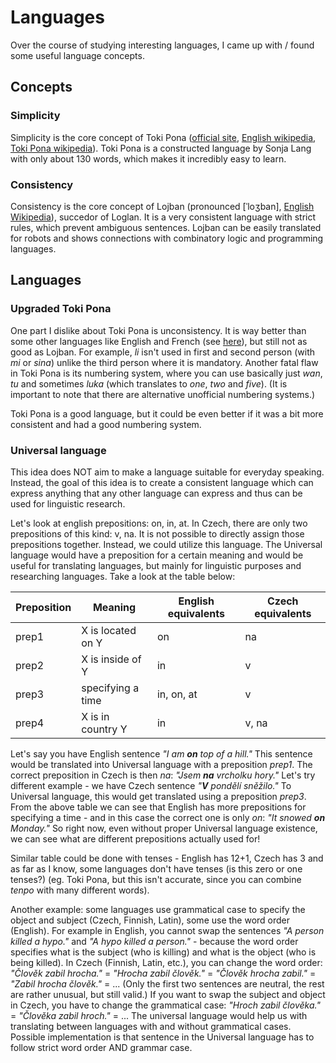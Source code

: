# Languages
Over the course of studying interesting languages, I came up with / found some useful language concepts.

## Concepts
### Simplicity
Simplicity is the core concept of Toki Pona ([official site](https://tokipona.org/), [English wikipedia](https://en.wikipedia.org/wiki/Toki_Pona), [Toki Pona wikipedia](https://wikipesija.org/wiki/toki_pona)). Toki Pona is a constructed language by Sonja Lang with only about 130 words, which makes it incredibly easy to learn.
### Consistency
Consistency is the core concept of Lojban (pronounced [ˈloʒban], [English Wikipedia](https://en.wikipedia.org/wiki/Lojban)), succedor of Loglan. It is a very consistent language with strict rules, which prevent ambiguous sentences. Lojban can be easily translated for robots and shows connections with combinatory logic and programming languages.

## Languages
### Upgraded Toki Pona
One part I dislike about Toki Pona is unconsistency. It is way better than some other languages like English and French (see [here](https://www.youtube.com/@loic.suberville/)), but still not as good as Lojban. For example, *li* isn't used in first and second person (with *mi* or *sina*) unlike the third person where it is mandatory. Another fatal flaw in Toki Pona is its numbering system, where you can use basically just *wan*, *tu* and sometimes *luka* (which translates to *one*, *two* and *five*). (It is important to note that there are alternative unofficial numbering systems.)

Toki Pona is a good language, but it could be even better if it was a bit more consistent and had a good numbering system.

### Universal language
This idea does NOT aim to make a language suitable for everyday speaking. Instead, the goal of this idea is to create a consistent language which can express anything that any other language can express and thus can be used for linguistic research.

Let's look at english prepositions: on, in, at. In Czech, there are only two prepositions of this kind: v, na. It is not possible to directly assign those prepositions together. Instead, we could utilize this language. The Universal language would have a preposition for a certain meaning and would be useful for translating languages, but mainly for linguistic purposes and researching languages. Take a look at the table below:

|Preposition|Meaning|English equivalents|Czech equivalents|
|-----------|-------|-------------------|-----------------|
|prep1|X is located on Y|on|na|
|prep2|X is inside of Y|in|v|
|prep3|specifying a time|in, on, at|v|
|prep4|X is in country Y|in|v, na|

Let's say you have English sentence *"I am **on** top of a hill."* This sentence would be translated into Universal language with a preposition *prep1*. The correct preposition in Czech is then *na*: *"Jsem **na** vrcholku hory."* Let's try different example - we have Czech sentence *"**V** pondělí sněžilo."* To Universal language, this would get translated using a preposition *prep3*. From the above table we can see that English has more prepositions for specifying a time - and in this case the correct one is only *on*: *"It snowed **on** Monday."* So right now, even without proper Universal language existence, we can see what are different prepositions actually used for!

Similar table could be done with tenses - English has 12+1, Czech has 3 and as far as I know, some languages don't have tenses (is this zero or one tenses?) (eg. Toki Pona, but this isn't accurate, since you can combine *tenpo* with many different words).

Another example: some languages use grammatical case to specify the object and subject (Czech, Finnish, Latin), some use the word order (English). For example in English, you cannot swap the sentences *"A person killed a hypo."* and *"A hypo killed a person."* - because the word order specifies what is the subject (who is killing) and what is the object (who is being killed). In Czech (Finnish, Latin, etc.), you can change the word order: *"Člověk zabil hrocha."* = *"Hrocha zabil člověk."* = *"Člověk hrocha zabil."* = *"Zabil hrocha člověk."* = ... (Only the first two sentences are neutral, the rest are rather unusual, but still valid.) If you want to swap the subject and object in Czech, you have to change the grammatical case: *"Hroch zabil člověka."* = *"Člověka zabil hroch."* = ... The universal language would help us with translating between languages with and without grammatical cases. Possible implementation is that sentence in the Universal language has to follow strict word order AND grammar case.
